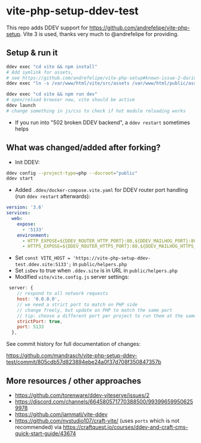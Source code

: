 # vite-php-setup-ddev-test

This repo adds DDEV support for  https://github.com/andrefelipe/vite-php-setup. Vite 3 is used, thanks very much to @andrefelipe for providing.

## Setup & run it

```bash
ddev exec "cd vite && npm install"
# Add symlink for assets, 
# see https://github.com/andrefelipe/vite-php-setup#known-issue-2-during-dev-only
ddev exec "ln -s /var/www/html/vite/src/assets /var/www/html/public/assets"

ddev exec "cd vite && npm run dev" 
# open/reload browser now, vite should be active
ddev launch
# change something in js/css to check if hot module reloading works
```

- If you run into "502 broken DDEV backend", a `ddev restart` sometimes helps

## What was changed/added after forking?

- Init DDEV: 

```bash
ddev config --project-type=php --docroot="public"
ddev start
```

- Added `.ddev/docker-compose.vite.yaml` for DDEV router port handling (run `ddev restart` afterwards):

```yaml
version: '3.6'
services:
  web:
    expose:
      - '5133'
    environment:
      - HTTP_EXPOSE=${DDEV_ROUTER_HTTP_PORT}:80,${DDEV_MAILHOG_PORT}:8025,5134:5133
      - HTTPS_EXPOSE=${DDEV_ROUTER_HTTPS_PORT}:80,${DDEV_MAILHOG_HTTPS_PORT}:8025,5133:5133
```

- Set `const VITE_HOST = 'https://vite-php-setup-ddev-test.ddev.site:5133';` in `public/helpers.php`
- Set `isDev` to true when `.ddev.site` is in URL  in `public/helpers.php`
- Modified `vite/vite.config.js` server settings:

```javascript
 server: {
    // respond to all network requests
    host: '0.0.0.0',
    // we need a strict port to match on PHP side
    // change freely, but update on PHP to match the same port
    // tip: choose a different port per project to run them at the same time
    strictPort: true,
    port: 5133
  },
```

See commit history for full documentation of changes:

https://github.com/mandrasch/vite-php-setup-ddev-test/commit/805cdb57d823894ebe24a0f37d708f350847357b

## More resources / other approaches
 
- https://github.com/torenware/ddev-viteserve/issues/2
- https://discord.com/channels/664580571770388500/993996599506259978 
- https://github.com/iammati/vite-ddev
- https://github.com/nystudio107/craft-vite/ (uses `ports` which is not recommended) via https://craftquest.io/courses/ddev-and-craft-cms-quick-start-guide/43674
